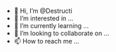 - 👋 Hi, I’m @Destructi
- 👀 I’m interested in ...
- 🌱 I’m currently learning ...
- 💞️ I’m looking to collaborate on ...
- 📫 How to reach me ...

<!---
Destructi/Destructi is a ✨ special ✨ repository because its `README.md` (this file) appears on your GitHub profile.
You can click the Preview link to take a look at your changes.
--->
